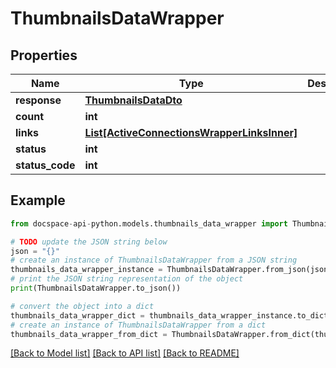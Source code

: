 # ThumbnailsDataWrapper

## Properties

Name | Type | Description | Notes
------------ | ------------- | ------------- | -------------
**response** | [**ThumbnailsDataDto**](ThumbnailsDataDto.md) |  | [optional] 
**count** | **int** |  | [optional] 
**links** | [**List[ActiveConnectionsWrapperLinksInner]**](ActiveConnectionsWrapperLinksInner.md) |  | [optional] 
**status** | **int** |  | [optional] 
**status_code** | **int** |  | [optional] 

## Example

```python
from docspace-api-python.models.thumbnails_data_wrapper import ThumbnailsDataWrapper

# TODO update the JSON string below
json = "{}"
# create an instance of ThumbnailsDataWrapper from a JSON string
thumbnails_data_wrapper_instance = ThumbnailsDataWrapper.from_json(json)
# print the JSON string representation of the object
print(ThumbnailsDataWrapper.to_json())

# convert the object into a dict
thumbnails_data_wrapper_dict = thumbnails_data_wrapper_instance.to_dict()
# create an instance of ThumbnailsDataWrapper from a dict
thumbnails_data_wrapper_from_dict = ThumbnailsDataWrapper.from_dict(thumbnails_data_wrapper_dict)
```
[[Back to Model list]](../README.md#documentation-for-models) [[Back to API list]](../README.md#documentation-for-api-endpoints) [[Back to README]](../README.md)


